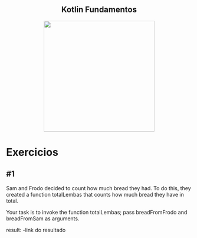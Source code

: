 <center>
    <h2 align="center">Kotlin Fundamentos</h2>
    <img src="https://kotlinlang.org/docs/images/kotlin-logo.png" width="300px"/>
</center>

# Exercicios 

## #1

Sam and Frodo decided to count how much bread they had. To do this,
they created a function totalLembas that counts how much bread they have in total.

Your task is to invoke the function totalLembas; pass breadFromFrodo and breadFromSam
as arguments.

result: -link do resultado 
